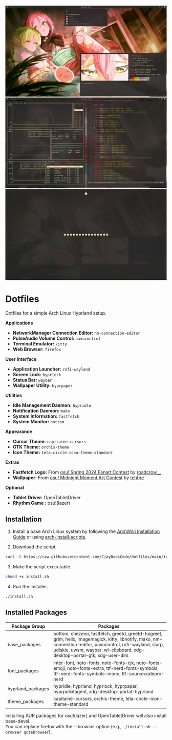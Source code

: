 ![screenshot_desktop_1.png](screenshot_desktop_1.png)
![screenshot_desktop_2.png](screenshot_desktop_2.png)
![screenshot_lockscreen.png](screenshot_lockscreen.png)

# Dotfiles

Dotfiles for a simple Arch Linux Hyprland setup.

**Applications**

- **NetworkManager Connection Editor:** `nm-connection-editor`  
- **PulseAudio Volume Control:** `pavucontrol`  
- **Terminal Emulator:** `kitty`  
- **Web Browser:** `firefox`  

**User Interface**

- **Application Launcher:** `rofi-wayland`  
- **Screen Lock:** `hyprlock`  
- **Status Bar:** `waybar`  
- **Wallpaper Utility:** `hyprpaper`  

**Utilities**

- **Idle Management Daemon:** `hypridle`  
- **Notification Daemon:** `mako`  
- **System Information:** `fastfetch`  
- **System Monitor:** `bottom`  

**Appearance**

- **Cursor Theme:** `capitaine-cursors`  
- **GTK Theme:** `orchis-theme`  
- **Icon Theme:** `tela-circle-icon-theme-standard`  

**Extras**

- **Fastfetch Logo:** From [osu! Spring 2024 Fanart Contest](https://osu.ppy.sh/community/contests/205) by [roadcrow__](https://osu.ppy.sh/users/11752694)
- **Wallpaper:** From [osu! Midnight Moment Art Contest](https://osu.ppy.sh/community/contests/226) by [tehfire](https://osu.ppy.sh/users/7082924)

**Optional**

- **Tablet Driver:** OpenTabletDriver
- **Rhythm Game :** osu!(lazer)

## Installation

1. Install a base Arch Linux system by following the [ArchWiki Installation Guide](https://wiki.archlinux.org/title/Installation_guide) or using [arch-install-scripts](https://github.com/CjayDoesCode/arch-install-scripts).

2. Download the script.
```bash
curl -O https://raw.githubusercontent.com/CjayDoesCode/dotfiles/main/install.sh
```

3. Make the script executable.
```bash
chmod +x install.sh
```

4. Run the installer.
```bash
./install.sh
```

## Installed Packages

| Package Group       | Packages                                                                                                                                                                                                                                  |
| ------------------- | ----------------------------------------------------------------------------------------------------------------------------------------------------------------------------------------------------------------------------------------- |
| base_packages       | bottom, chezmoi, fastfetch, greetd, greetd-tuigreet, grim, helix, imagemagick, kitty, libnotify, mako, nm-connection-editor, pavucontrol, rofi-wayland, slurp, udiskie, uwsm, waybar, wl-clipboard, xdg-desktop-portal-gtk, xdg-user-dirs |
| font_packages       | inter-font, noto-fonts, noto-fonts-cjk, noto-fonts-emoji, noto-fonts-extra, ttf-nerd-fonts-symbols, ttf-nerd-fonts-symbols-mono, ttf-sourcecodepro-nerd                                                                                   |
| hyprland_packages   | hypridle, hyprland, hyprlock, hyprpaper, hyprpolkitagent, xdg-desktop-portal-hyprland                                                                                                                                                     |
| theme_packages      | capitaine-cursors, orchis-theme, tela-circle-icon-theme-standard                                                                                                                                                                          |

Installing AUR packages for osu!(lazer) and OpenTabletDriver will also install base-devel.<br/>
You can replace firefox with the --browser option (e.g., `./install.sh --browser qutebrowser`).
